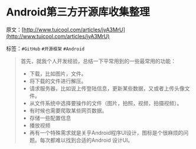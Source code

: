 # Android第三方开源库收集整理
原文：[http://www.tuicool.com/articles/jyA3MrU](http://www.tuicool.com/articles/jyA3MrU)

标签：`#GitHub` `#开源框架` `#Android`

>首先，就我个人开发经验，总结一下平常用到的一些最常用的功能： 
>
>- 下载，比如图片，文件。
>- 将下载的文件进行解压。
>- 请求服务器，比如说上传登陆信息，更新某些数据，又或者上传头像文件。
>- 从文件系统中选择要操作的文件（图片，拍照，视频，拍摄视频）。
>- 有时候也需要爬取某些网页数据。
>- 存储一些配置信息
>- 播放视频
>- 再有一个特殊需求就是关乎Android程序UI设计，图标是个很麻烦的问题。每次都难以找到合适的Android 设计UI。
